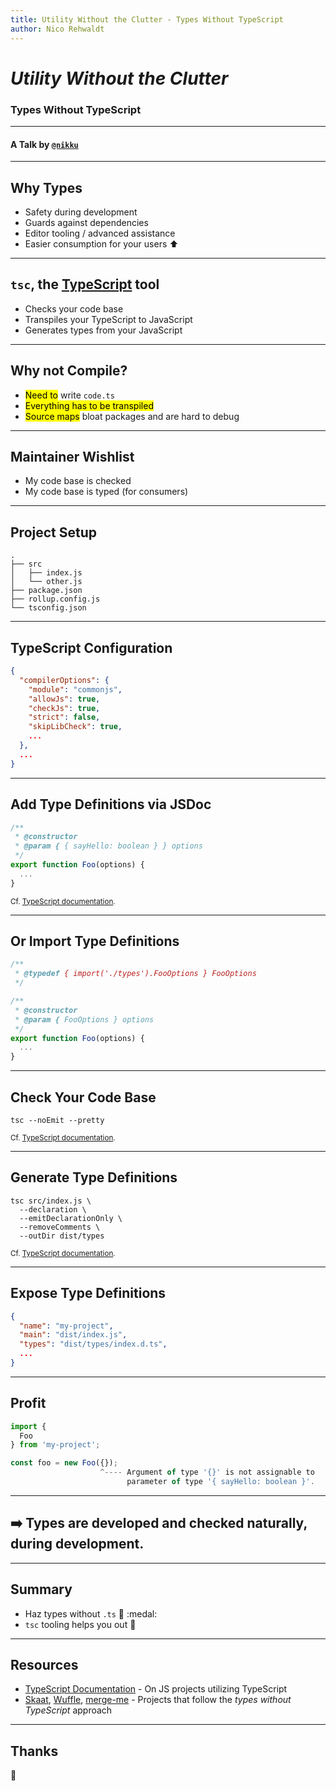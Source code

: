 ```yaml
---
title: Utility Without the Clutter - Types Without TypeScript
author: Nico Rehwaldt
---
```


# _Utility Without the Clutter_

### Types Without TypeScript

---

#### A Talk by [`@nikku`](https://github.com/nikku)

---

## Why Types

* Safety during development
* Guards against dependencies
* Editor tooling / advanced assistance
* Easier consumption for your users :arrow_up:

---

## `tsc`, the [TypeScript](https://www.typescriptlang.org/) tool

* Checks your code base
* Transpiles your TypeScript to JavaScript
* Generates types from your JavaScript

---

## Why not Compile?

* <mark>Need to</mark> write `code.ts`
* <mark>Everything has to be transpiled</mark>
* <mark>Source maps</mark> bloat packages and are hard to debug

---

## Maintainer Wishlist

* My code base is checked
* My code base is typed (for consumers)

---

## Project Setup

```plain
.
├── src
│   ├── index.js
│   └── other.js
├── package.json
├── rollup.config.js
└── tsconfig.json
```

---

## TypeScript Configuration

```json
{
  "compilerOptions": {
    "module": "commonjs",
    "allowJs": true,
    "checkJs": true,
    "strict": false,
    "skipLibCheck": true,
    ...
  },
  ...
}
```

---

## Add Type Definitions via JSDoc

```javascript
/**
 * @constructor
 * @param { { sayHello: boolean } } options
 */
export function Foo(options) {
  ...
}
```

<small>Cf. [TypeScript documentation](https://www.typescriptlang.org/docs/handbook/jsdoc-supported-types.html).</small>

---

## Or Import Type Definitions

```javascript
/**
 * @typedef { import('./types').FooOptions } FooOptions
 */

/**
 * @constructor
 * @param { FooOptions } options
 */
export function Foo(options) {
  ...
}
```

---

## Check Your Code Base

```plain
tsc --noEmit --pretty
```
<small>Cf. [TypeScript documentation](https://www.typescriptlang.org/docs/handbook/type-checking-javascript-files.html).</small>

---

## Generate Type Definitions

```plain
tsc src/index.js \
  --declaration \
  --emitDeclarationOnly \
  --removeComments \
  --outDir dist/types
```

<small>Cf. [TypeScript documentation](https://www.typescriptlang.org/docs/handbook/declaration-files/dts-from-js.html).</small>

---

## Expose Type Definitions

```json
{
  "name": "my-project",
  "main": "dist/index.js",
  "types": "dist/types/index.d.ts",
  ...
}
```

---

## Profit

```javascript
import {
  Foo
} from 'my-project';

const foo = new Foo({});
                    ^---- Argument of type '{}' is not assignable to
                          parameter of type '{ sayHello: boolean }'.
```

---

## :arrow_right: Types are developed and checked naturally, during development.

---

## Summary

* Haz types without `.ts` :cake: :medal:
* `tsc` tooling helps you out :muscle:

---

## Resources

* [TypeScript Documentation](https://www.typescriptlang.org/docs/handbook/intro-to-js-ts.html) - On JS projects utilizing TypeScript
* [Skaat](https://github.com/nikku/skaat), [Wuffle](https://github.com/nikku/wuffle), [merge-me](https://github.com/nikku/merge-me) - Projects that follow the <em>types without TypeScript</em> approach

---

## Thanks

:clap: